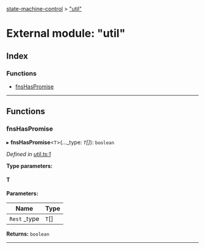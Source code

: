 [state-machine-control](../README.md) > ["util"](../modules/_util_.md)

# External module: "util"

## Index

### Functions

* [fnsHasPromise](_util_.md#fnshaspromise)

---

## Functions

<a id="fnshaspromise"></a>

###  fnsHasPromise

▸ **fnsHasPromise**<`T`>(..._type: *`T`[]*): `boolean`

*Defined in [util.ts:1](https://github.com/TianyiLi/state-machine/blob/fa04673/src/util.ts#L1)*

**Type parameters:**

#### T 
**Parameters:**

| Name | Type |
| ------ | ------ |
| `Rest` _type | `T`[] |

**Returns:** `boolean`

___

